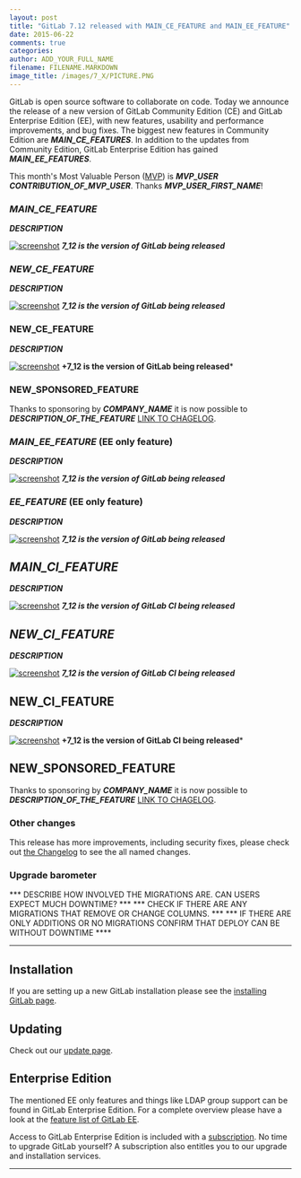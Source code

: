 ```yaml
---
layout: post
title: "GitLab 7.12 released with MAIN_CE_FEATURE and MAIN_EE_FEATURE"
date: 2015-06-22
comments: true
categories:
author: ADD_YOUR_FULL_NAME
filename: FILENAME.MARKDOWN
image_title: /images/7_X/PICTURE.PNG
---
```


GitLab is open source software to collaborate on code.
Today we announce the release of a new version of GitLab Community Edition (CE) and GitLab Enterprise Edition (EE), with new features, usability and performance improvements, and bug fixes.
The biggest new features in Community Edition are ***MAIN_CE_FEATURES***.
In addition to the updates from Community Edition, GitLab Enterprise Edition has gained ***MAIN_EE_FEATURES***.

This month's Most Valuable Person ([MVP](https://about.gitlab.com/mvp/)) is ***MVP_USER*** ***CONTRIBUTION_OF_MVP_USER***.
Thanks ***MVP_USER_FIRST_NAME***!

<!--more-->

### ***MAIN_CE_FEATURE***

***DESCRIPTION***

[![screenshot](/images/7_12/feature.png)](/images/7_12/feature.png) ***7_12 is the version of GitLab being released***


### ***NEW_CE_FEATURE***

***DESCRIPTION***

[![screenshot](/images/7_12/feature.png)](/images/7_12/feature.png) ***7_12 is the version of GitLab being released***


### NEW_CE_FEATURE

***DESCRIPTION***

[![screenshot](/images/7_12/feature.png)](/images/7_12/feature.png) **+7_12 is the version of GitLab being released***

### NEW_SPONSORED_FEATURE

Thanks to sponsoring by ***COMPANY_NAME*** it is now possible to ***DESCRIPTION_OF_THE_FEATURE*** [LINK TO CHAGELOG](https://gitlab.com/gitlab-org/gitlab-ce/blob/7-12-stable/CHANGELOG#L18).

### ***MAIN_EE_FEATURE*** (EE only feature)

***DESCRIPTION***

[![screenshot](/images/7_12/feature.png)](/images/7_12/feature.png) ***7_12 is the version of GitLab being released***

### ***EE_FEATURE*** (EE only feature)

***DESCRIPTION***

[![screenshot](/images/7_12/feature.png)](/images/7_12/feature.png) ***7_12 is the version of GitLab being released***


## ***MAIN_CI_FEATURE***

***DESCRIPTION***

[![screenshot](/images/7_12/feature.png)](/images/7_12/feature.png) ***7_12 is the version of GitLab CI being released***


## ***NEW_CI_FEATURE***

***DESCRIPTION***

[![screenshot](/images/7_12/feature.png)](/images/7_12/feature.png) ***7_12 is the version of GitLab CI being released***


## NEW_CI_FEATURE

***DESCRIPTION***

[![screenshot](/images/7_12/feature.png)](/images/7_12/feature.png) **+7_12 is the version of GitLab CI being released***

## NEW_SPONSORED_FEATURE

Thanks to sponsoring by ***COMPANY_NAME*** it is now possible to ***DESCRIPTION_OF_THE_FEATURE*** [LINK TO CHAGELOG](https://gitlab.com/gitlab-org/gitlab-ce/blob/7-12-stable/CHANGELOG#L18).

### Other changes

This release has more improvements, including security fixes, please check out [the Changelog](https://gitlab.com/gitlab-org/gitlab-ce/blob/master/CHANGELOG) to see the all named changes.


### Upgrade barometer

*** DESCRIBE HOW INVOLVED THE MIGRATIONS ARE. CAN USERS EXPECT MUCH DOWNTIME? ***
*** CHECK IF THERE ARE ANY MIGRATIONS THAT REMOVE OR CHANGE COLUMNS. ***
*** IF THERE ARE ONLY ADDITIONS OR NO MIGRATIONS CONFIRM THAT DEPLOY CAN BE WITHOUT DOWNTIME ****

- - -

## Installation

If you are setting up a new GitLab installation please see the [installing GitLab page](https://www.gitlab.com/installation/).

## Updating

Check out our [update page](https://about.gitlab.com/update/).

## Enterprise Edition

The mentioned EE only features and things like LDAP group support can be found in GitLab Enterprise Edition.
For a complete overview please have a look at the [feature list of GitLab EE](http://www.gitlab.com/gitlab-ee/).

Access to GitLab Enterprise Edition is included with a [subscription](http://www.gitlab.com/pricing/).
No time to upgrade GitLab yourself?
A subscription also entitles you to our upgrade and installation services.

- - -
